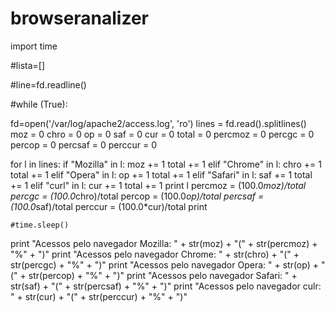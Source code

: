 # browseranalizer

import time


#lista=[]

#line=fd.readline()



#while (True):

fd=open('/var/log/apache2/access.log', 'ro')
lines = fd.read().splitlines()
moz = 0
chro = 0
op = 0
saf = 0
cur = 0
total = 0
percmoz = 0
percgc = 0
percop = 0
percsaf = 0
perccur = 0

for l in lines:
    if "Mozilla" in l:
        moz += 1
        total += 1
    elif "Chrome" in l:
        chro += 1
        total += 1
    elif "Opera" in l:
        op += 1
        total += 1
    elif "Safari" in l:
        saf += 1
        total += 1
    elif "curl" in l:
        cur += 1
        total += 1
    print l
    percmoz = (100.0*moz)/total
    percgc = (100.0*chro)/total
    percop = (100.0*op)/total
    percsaf = (100.0*saf)/total
    perccur = (100.0*cur)/total
    print

    #time.sleep()
print "Acessos pelo navegador Mozilla: " + str(moz) + "(" + str(percmoz) + "%" + ")"
print "Acessos pelo navegador Chrome: " + str(chro) + "(" + str(percgc) + "%" + ")"
print "Acessos pelo navegador Opera: " + str(op) + "(" + str(percop) + "%" + ")"
print "Acessos pelo navegador Safari: " + str(saf) + "(" + str(percsaf) + "%" + ")"
print "Acessos pelo navegador culr: " + str(cur) + "(" + str(perccur) + "%" + ")"
